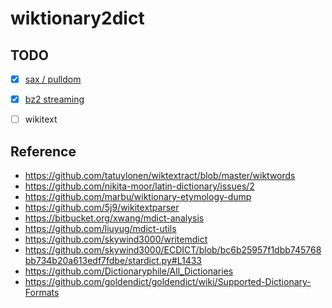 # wiktionary2dict

## TODO

- [x] [sax / pulldom](https://web.archive.org/web/20150108212346/https://www.ibm.com/developerworks/xml/library/x-tipulldom/index.html)
- [x] [bz2 streaming](https://stackoverflow.com/questions/37172679/reading-first-lines-of-bz2-files-in-python)
- [ ] wikitext


## Reference

- https://github.com/tatuylonen/wiktextract/blob/master/wiktwords
- https://github.com/nikita-moor/latin-dictionary/issues/2
- https://github.com/marbu/wiktionary-etymology-dump
- https://github.com/5j9/wikitextparser
- https://bitbucket.org/xwang/mdict-analysis
- https://github.com/liuyug/mdict-utils
- https://github.com/skywind3000/writemdict
- https://github.com/skywind3000/ECDICT/blob/bc6b25957f1dbb745768bb734b20a613edf7fdbe/stardict.py#L1433
- https://github.com/Dictionaryphile/All_Dictionaries
- https://github.com/goldendict/goldendict/wiki/Supported-Dictionary-Formats